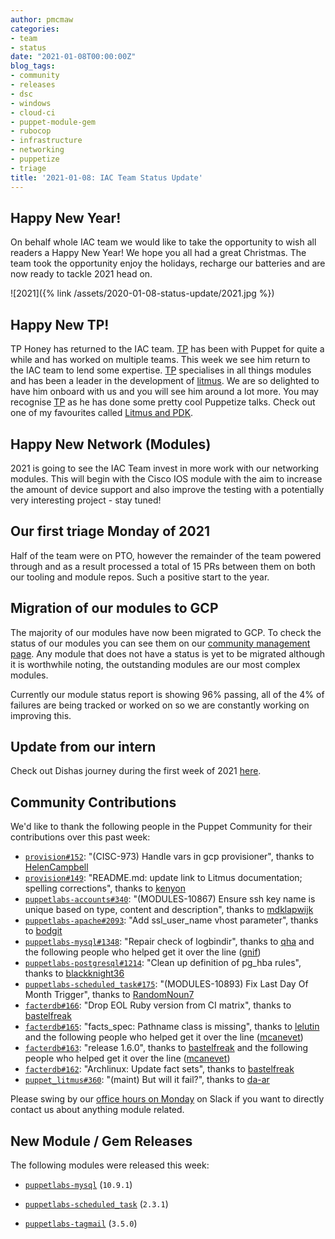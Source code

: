 ```yaml
---
author: pmcmaw
categories:
- team
- status
date: "2021-01-08T00:00:00Z"
blog_tags:
- community
- releases
- dsc
- windows
- cloud-ci
- puppet-module-gem
- rubocop
- infrastructure
- networking
- puppetize
- triage
title: '2021-01-08: IAC Team Status Update'
---
```


## Happy New Year!

On behalf whole IAC team we would like to take the opportunity to wish all readers a Happy New Year! We hope you all had a great Christmas. The team took the opportunity enjoy the holidays, recharge our batteries and are now ready to tackle 2021 head on.

![2021]({% link /assets/2020-01-08-status-update/2021.jpg %})

## Happy New TP!

TP Honey has returned to the IAC team. [TP][TP] has been with Puppet for quite a while and has worked on multiple teams. This week we see him return to the IAC team to lend some expertise. [TP][TP] specialises in all things modules and has been a leader in the development of [litmus][litmus]. We are so delighted to have him onboard with us and you will see him around a lot more. You may recognise [TP][TP] as he has done some pretty cool Puppetize talks. Check out one of my favourites called [Litmus and PDK][litmus_and_pdk].

## Happy New Network (Modules)

2021 is going to see the IAC Team invest in more work with our networking modules. This will begin with the Cisco IOS module with the aim to increase the amount of device support and also improve the testing with a potentially very interesting project - stay tuned!

## Our first triage Monday of 2021

Half of the team were on PTO, however the remainder of the team powered through and as a result processed a total of 15 PRs between them on both our tooling and module repos. Such a positive start to the year.

## Migration of our modules to GCP

The majority of our modules have now been migrated to GCP. To check the status of our modules you can see them on our [community management page][community_management]. Any module that does not have a status is yet to be migrated although it is worthwhile noting, the outstanding modules are our most complex modules.

Currently our module status report is showing 96% passing, all of the 4% of failures are being tracked or worked on so we are constantly working on improving this.

## Update from our intern

Check out Dishas journey during the first week of 2021 [here](https://puppetlabs.github.io/iac/docs/life_of_intern.html).

## Community Contributions

We'd like to thank the following people in the Puppet Community for their contributions over this past week:

- [`provision#152`][provision-pr-152]: "(CISC-973) Handle vars in gcp provisioner", thanks to [HelenCampbell][HelenCampbell]
- [`provision#149`][provision-pr-149]: "README.md: update link to Litmus documentation; spelling corrections", thanks to [kenyon][kenyon]
- [`puppetlabs-accounts#340`][puppetlabs-accounts-pr-340]: "(MODULES-10867) Ensure ssh key name is unique based on type, content and description", thanks to [mdklapwijk][mdklapwijk]
- [`puppetlabs-apache#2093`][puppetlabs-apache-pr-2093]: "Add ssl_user_name vhost parameter", thanks to [bodgit][bodgit]
- [`puppetlabs-mysql#1348`][puppetlabs-mysql-pr-1348]: "Repair check of logbindir", thanks to [qha][qha] and the following people who helped get it over the line ([gnif][gnif])
- [`puppetlabs-postgresql#1214`][puppetlabs-postgresql-pr-1214]: "Clean up definition of pg_hba rules", thanks to [blackknight36][blackknight36]
- [`puppetlabs-scheduled_task#175`][puppetlabs-scheduled_task-pr-175]: "(MODULES-10893) Fix Last Day Of Month Trigger", thanks to [RandomNoun7][RandomNoun7]
- [`facterdb#166`][facterdb-pr-166]: "Drop EOL Ruby version from CI matrix", thanks to [bastelfreak][bastelfreak]
- [`facterdb#165`][facterdb-pr-165]: "facts_spec: Pathname class is missing", thanks to [lelutin][lelutin] and the following people who helped get it over the line ([mcanevet][mcanevet])
- [`facterdb#163`][facterdb-pr-163]: "release 1.6.0", thanks to [bastelfreak][bastelfreak] and the following people who helped get it over the line ([mcanevet][mcanevet])
- [`facterdb#162`][facterdb-pr-162]: "Archlinux: Update fact sets", thanks to [bastelfreak][bastelfreak]
- [`puppet_litmus#360`][puppet_litmus-pr-360]: "(maint) But will it fail?", thanks to [da-ar][da-ar]

Please swing by our [office hours on Monday](https://puppet.com/community/office-hours/) on Slack if you want to directly contact us about anything module related.

## New Module / Gem Releases

The following modules were released this week:

- [`puppetlabs-mysql`][puppetlabs-mysql] (`10.9.1`)
- [`puppetlabs-scheduled_task`][puppetlabs-scheduled_task] (`2.3.1`)
- [`puppetlabs-tagmail`][puppetlabs-tagmail] (`3.5.0`)

  [puppetlabs-mysql]: http://github.com/puppetlabs/puppetlabs-mysql
  [puppetlabs-scheduled_task]: https://github.com/puppetlabs/puppetlabs-scheduled_task
  [puppetlabs-tagmail]: https://github.com/puppetlabs/puppetlabs-tagmail/
  [provision-pr-152]: https://github.com/puppetlabs/provision/pull/152
  [HelenCampbell]: https://github.com/HelenCampbell
  [provision-pr-149]: https://github.com/puppetlabs/provision/pull/149
  [kenyon]: https://github.com/kenyon
  [puppetlabs-accounts-pr-340]: https://github.com/puppetlabs/puppetlabs-accounts/pull/340
  [mdklapwijk]: https://github.com/mdklapwijk
  [puppetlabs-apache-pr-2093]: https://github.com/puppetlabs/puppetlabs-apache/pull/2093
  [bodgit]: https://github.com/bodgit
  [puppetlabs-mysql-pr-1348]: https://github.com/puppetlabs/puppetlabs-mysql/pull/1348
  [qha]: https://github.com/qha
  [gnif]: https://github.com/gnif
  [puppetlabs-postgresql-pr-1214]: https://github.com/puppetlabs/puppetlabs-postgresql/pull/1214
  [blackknight36]: https://github.com/blackknight36
  [puppetlabs-scheduled_task-pr-175]: https://github.com/puppetlabs/puppetlabs-scheduled_task/pull/175
  [RandomNoun7]: https://github.com/RandomNoun7
  [facterdb-pr-166]: https://github.com/camptocamp/facterdb/pull/166
  [bastelfreak]: https://github.com/bastelfreak
  [facterdb-pr-165]: https://github.com/camptocamp/facterdb/pull/165
  [lelutin]: https://github.com/lelutin
  [mcanevet]: https://github.com/mcanevet
  [facterdb-pr-163]: https://github.com/camptocamp/facterdb/pull/163
  [facterdb-pr-162]: https://github.com/camptocamp/facterdb/pull/162
  [puppet_litmus-pr-360]: https://github.com/puppetlabs/puppet_litmus/pull/360
  [da-ar]: https://github.com/da-ar
  [litmus]: https://github.com/puppetlabs/puppet_litmus
  [litmus_and_pdk]: https://www.youtube.com/watch?v=FYfR7ZEGHoE
  [community_management]: https://puppetlabs.github.io/community_management/


  [Adrian]:             https://github.com/adrianiurca
  [Ben]:                https://github.com/binford2k
  [Ciaran]:             https://github.com/sanfrancrisko
  [Daiana]:             https://github.com/daianamezdrea
  [Danny]:              https://github.com/carabasdaniel
  [DavidSchmitt]:       https://github.com/DavidS
  [DavidSwan]:          https://github.com/david22swan
  [Disha]:              https://github.com/Disha-maker
  [Lore]:               https://github.com/lionce
  [Michael]:            https://github.com/michaeltlombardi
  [Paula]:              https://github.com/pmcmaw
  [Sheena]:             https://github.com/sheenaajay
  [Supported Modules]:  https://puppetlabs.github.io/iac/modules/
  [TP]:                 https://github.com/tphoney
  [Tools]:              https://puppetlabs.github.io/iac/tools/
